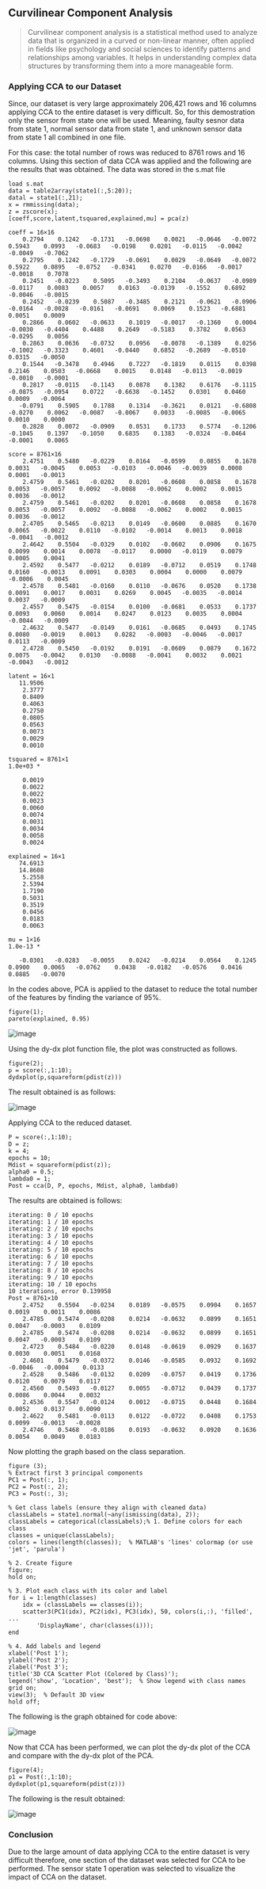 ## Curvilinear Component Analysis
> Curvilinear component analysis is a statistical method used to analyze data that is organized in a curved or non-linear manner, often applied in fields like psychology and social sciences to identify patterns and relationships among variables. It helps in understanding complex data structures by transforming them into a more manageable form.

### Applying CCA to our Dataset
Since, our dataset is very large approximately 206,421 rows and 16 columns applying CCA to the entire dataset is very difficult. So, for this demostration only the sensor from state one will be used. Meaning, faulty sesnor data from state 1, normal sensor data from state 1, and unknown sensor data from state 1 all combined in one file. 

For this case: the total number of rows was reduced to 8761 rows and 16 columns. Using this section of data CCA was applied and the following are the results that was obtained. The data was stored in the s.mat file
```
load s.mat
data = table2array(state1(:,5:20));
datal = state1(:,21);
x = rmmissing(data);
z = zscore(x);
[coeff,score,latent,tsquared,explained,mu] = pca(z)
```
```
coeff = 16×16    
    0.2794    0.1242   -0.1731   -0.0698    0.0021   -0.0646   -0.0072    0.5943    0.0993   -0.0683   -0.0198    0.0201   -0.0115   -0.0042   -0.0049   -0.7062
    0.2795    0.1242   -0.1729   -0.0691    0.0029   -0.0649   -0.0072    0.5922    0.0895   -0.0752   -0.0341    0.0270   -0.0166   -0.0017   -0.0018    0.7078
    0.2451   -0.0223    0.5095   -0.3493    0.2104   -0.0637   -0.0989   -0.0117    0.0083    0.0057    0.0163   -0.0139   -0.1552    0.6892   -0.0046   -0.0015
    0.2452   -0.0239    0.5087   -0.3485    0.2121   -0.0621   -0.0906   -0.0164   -0.0028   -0.0161   -0.0691    0.0069    0.1523   -0.6881    0.0051    0.0009
    0.2866    0.0602   -0.0633    0.1019   -0.0017   -0.1360    0.0004   -0.0030   -0.4404    0.4488    0.2649   -0.5183    0.3782    0.0563   -0.0295    0.0056
    0.2863    0.0636   -0.0732    0.0956   -0.0078   -0.1389    0.0256   -0.1002   -0.3323    0.4601   -0.0440    0.6852   -0.2689   -0.0510    0.0315   -0.0050
    0.1544   -0.3478    0.4946    0.7227   -0.1819    0.0115    0.0398    0.2146    0.0503   -0.0668    0.0015    0.0148   -0.0113   -0.0019   -0.0010   -0.0001
    0.2817   -0.0115   -0.1143    0.0878    0.1382    0.6176   -0.1115   -0.0875   -0.0954    0.0722   -0.6638   -0.1452    0.0301    0.0460    0.0009   -0.0064
   -0.0791    0.5905    0.1788    0.1314   -0.3621    0.0121   -0.6808   -0.0270    0.0062   -0.0087   -0.0067    0.0033   -0.0085   -0.0065    0.0010    0.0000
    0.2828    0.0072   -0.0909    0.0531    0.1733    0.5774   -0.1206   -0.1045    0.1397   -0.1050    0.6835    0.1383   -0.0324   -0.0464   -0.0001    0.0065

score = 8761×16    
    2.4751    0.5480   -0.0229    0.0164   -0.0599    0.0855    0.1678    0.0031   -0.0045    0.0053   -0.0103   -0.0046   -0.0039    0.0008    0.0001   -0.0013
    2.4759    0.5461   -0.0202    0.0201   -0.0608    0.0858    0.1678    0.0053   -0.0057    0.0092   -0.0088   -0.0062    0.0002    0.0015    0.0036   -0.0012
    2.4759    0.5461   -0.0202    0.0201   -0.0608    0.0858    0.1678    0.0053   -0.0057    0.0092   -0.0088   -0.0062    0.0002    0.0015    0.0036   -0.0012
    2.4705    0.5465   -0.0213    0.0149   -0.0600    0.0885    0.1670    0.0065   -0.0022    0.0110   -0.0102   -0.0014    0.0013    0.0018   -0.0041   -0.0012
    2.4642    0.5504   -0.0329    0.0102   -0.0602    0.0906    0.1675    0.0099    0.0014    0.0078   -0.0117    0.0000   -0.0119    0.0079    0.0005    0.0041
    2.4592    0.5477   -0.0212    0.0189   -0.0712    0.0519    0.1748    0.0160   -0.0013    0.0091    0.0303    0.0004    0.0000    0.0079   -0.0006    0.0045
    2.4578    0.5481   -0.0160    0.0110   -0.0676    0.0520    0.1738    0.0091    0.0017    0.0031    0.0269    0.0045   -0.0035   -0.0014    0.0037   -0.0009
    2.4557    0.5475   -0.0154    0.0100   -0.0681    0.0533    0.1737    0.0093    0.0060    0.0014    0.0247    0.0123    0.0035    0.0004   -0.0044   -0.0009
    2.4632    0.5477   -0.0149    0.0161   -0.0685    0.0493    0.1745    0.0080   -0.0019    0.0013    0.0282   -0.0003   -0.0046   -0.0017    0.0113   -0.0009
    2.4728    0.5450   -0.0192    0.0191   -0.0609    0.0879    0.1672    0.0075   -0.0042    0.0130   -0.0088   -0.0041    0.0032    0.0021   -0.0043   -0.0012

latent = 16×1    
   11.9506
    2.3777
    0.8409
    0.4063
    0.2750
    0.0805
    0.0563
    0.0073
    0.0029
    0.0010

tsquared = 8761×1    
1.0e+03 *

    0.0019
    0.0022
    0.0022
    0.0023
    0.0060
    0.0074
    0.0031
    0.0034
    0.0058
    0.0024

explained = 16×1    
   74.6913
   14.8608
    5.2558
    2.5394
    1.7190
    0.5031
    0.3519
    0.0456
    0.0183
    0.0063

mu = 1×16    
1.0e-13 *

   -0.0301   -0.0283   -0.0055    0.0242   -0.0214    0.0564    0.1245    0.0900    0.0065   -0.0762    0.0438   -0.0182   -0.0576    0.0416    0.0885   -0.0070

```
In the codes above, PCA is applied to the dataset to reduce the total number of the features by finding the variance of 95%.

```
figure(1);
pareto(explained, 0.95)
```
![image](https://github.com/user-attachments/assets/d3e48240-3b94-448d-841f-c1b1a08939b9)

Using the dy-dx plot function file, the plot was constructed as follows. 
```
figure(2);
p = score(:,1:10);
dydxplot(p,squareform(pdist(z)))
```
The result obtained is as follows:

![image](https://github.com/user-attachments/assets/8a866600-a567-4ba0-9602-ea090e238060)

Applying CCA to the reduced dataset. 
```
P = score(:,1:10);
D = z;
k = 4;
epochs = 10;
Mdist = squareform(pdist(z));
alpha0 = 0.5;
lambda0 = 1;
Post = cca(D, P, epochs, Mdist, alpha0, lambda0)
```
The results are obtained is follows:
```
iterating: 0 / 10 epochs
iterating: 1 / 10 epochs
iterating: 2 / 10 epochs
iterating: 3 / 10 epochs
iterating: 4 / 10 epochs
iterating: 5 / 10 epochs
iterating: 6 / 10 epochs
iterating: 7 / 10 epochs
iterating: 8 / 10 epochs
iterating: 9 / 10 epochs
iterating: 10 / 10 epochs
10 iterations, error 0.139958          
Post = 8761×10    
    2.4752    0.5504   -0.0234    0.0189   -0.0575    0.0904    0.1657    0.0019    0.0011    0.0086
    2.4785    0.5474   -0.0208    0.0214   -0.0632    0.0899    0.1651    0.0047   -0.0003    0.0109
    2.4785    0.5474   -0.0208    0.0214   -0.0632    0.0899    0.1651    0.0047   -0.0003    0.0109
    2.4723    0.5484   -0.0220    0.0148   -0.0619    0.0929    0.1637    0.0030    0.0051    0.0168
    2.4601    0.5479   -0.0372    0.0146   -0.0585    0.0932    0.1692   -0.0046   -0.0004    0.0133
    2.4528    0.5486   -0.0132    0.0209   -0.0757    0.0419    0.1736    0.0120    0.0079    0.0117
    2.4560    0.5493   -0.0127    0.0055   -0.0712    0.0439    0.1737    0.0086    0.0044    0.0032
    2.4536    0.5547   -0.0124    0.0012   -0.0715    0.0448    0.1684    0.0052    0.0137    0.0090
    2.4622    0.5481   -0.0113    0.0122   -0.0722    0.0408    0.1753    0.0099   -0.0013   -0.0028
    2.4746    0.5468   -0.0186    0.0193   -0.0632    0.0920    0.1636    0.0054    0.0049    0.0183
```
Now plotting the graph based on the class separation.
```
figure (3);
% Extract first 3 principal components
PC1 = Post(:, 1);
PC2 = Post(:, 2);
PC3 = Post(:, 3);

% Get class labels (ensure they align with cleaned data)
classLabels = state1.normal(~any(ismissing(data), 2));
classLabels = categorical(classLabels);% 1. Define colors for each class
classes = unique(classLabels);
colors = lines(length(classes));  % MATLAB's 'lines' colormap (or use 'jet', 'parula')

% 2. Create figure
figure;
hold on;

% 3. Plot each class with its color and label
for i = 1:length(classes)
    idx = (classLabels == classes(i));
    scatter3(PC1(idx), PC2(idx), PC3(idx), 50, colors(i,:), 'filled', ...
        'DisplayName', char(classes(i)));
end

% 4. Add labels and legend
xlabel('Post 1');
ylabel('Post 2');
zlabel('Post 3');
title('3D CCA Scatter Plot (Colored by Class)');
legend('show', 'Location', 'best');  % Show legend with class names
grid on;
view(3);  % Default 3D view
hold off;
```
The following is the graph obtained for code above: 

![image](https://github.com/user-attachments/assets/3e4d1696-d643-4108-ad96-c9aed06c2ce1)

Now that CCA has been performed, we can plot the dy-dx plot of the CCA and compare with the dy-dx plot of the PCA.
```
figure(4);
p1 = Post(:,1:10);
dydxplot(p1,squareform(pdist(z)))
```
The following is the result obtained:

![image](https://github.com/user-attachments/assets/5da59245-3595-49e2-8511-74fe1528f577)


### Conclusion

Due to the large amount of data applying CCA to the entire dataset is very difficult therefore, one section of the dataset was selected for CCA to be performed. The sensor state 1 operation was selected to visualize the impact of CCA on the dataset. 



